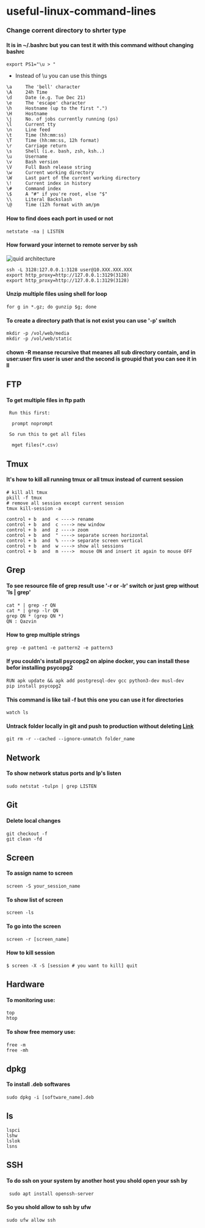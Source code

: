 # useful-linux-command-lines
### Change corrent directory to shrter type 
#### It is in ~/.bashrc but you can test it with this command without changing bashrc
``` export PS1="\u > " ```
* Instead of \u you can use this things
```
\a     The 'bell' character
\A     24h Time
\d     Date (e.g. Tue Dec 21)
\e     The 'escape' character
\h     Hostname (up to the first ".")
\H     Hostname
\j     No. of jobs currently running (ps)
\l     Current tty
\n     Line feed
\t     Time (hh:mm:ss)
\T     Time (hh:mm:ss, 12h format)
\r     Carriage return
\s     Shell (i.e. bash, zsh, ksh..)
\u     Username
\v     Bash version
\V     Full Bash release string
\w     Current working directory
\W     Last part of the current working directory
\!     Current index in history
\#     Command index
\$     A "#" if you're root, else "$"
\\     Literal Backslash
\@     Time (12h format with am/pm
```

#### How to find does each port in used or not 
```
netstate -na | LISTEN
```
#### How forward your internet to remote server by ssh
![quid architecture](/pics/squid.png)
```
ssh -L 3128:127.0.0.1:3128 user@10.XXX.XXX.XXX
export http_proxy=http://127.0.0.1:3129(3128)
export http_proxy=http://127.0.0.1:3129(3128)
```
#### Unzip multiple files using shell for loop
```
for g in *.gz; do gunzip $g; done
```

#### To create a directory path that is not exist you can use '-p' switch
```
mkdir -p /vol/web/media
mkdir -p /vol/web/static
```
#### chown -R meanse recursive that meanes all sub directory contain, and in user:user firs user is user and the second is groupid that you can see it in ll

## FTP
#### To get multiple files in ftp path
```
 Run this first:

  prompt noprompt

 So run this to get all files

  mget files(*.csv)
```

## Tmux
#### It's how to kill all running tmux or all tmux instead of current session
```
# kill all tmux
pkill -f tmux
# remove all session except current session
tmux kill-session -a

control + b  and  < ----> rename
control + b  and  c ----> new window
control + b  and  z ----> zoom
control + b  and  " ----> separate screen horizontal
control + b  and  % ----> separate screen vertical
control + b  and  w ----> show all sessions
control + b  and  m ---->  mouse ON and insert it again to mouse OFF
```
## Grep
#### To see resource file of grep result use '-r or -lr' switch or just grep without 'ls | grep'
```
cat * | grep -r QN 
cat * | grep -lr QN
grep QN * (grep QN *)
QN : Qazvin 
```
#### How to grep multiple strings
```
grep -e patten1 -e pattern2 -e pattern3 
```
#### If you couldn's install psycopg2 on alpine docker, you can install these befor installing psycopg2
```
RUN apk update && apk add postgresql-dev gcc python3-dev musl-dev
pip install psycopg2
```

#### This command is like tail -f but this one you can use it for directories
```
watch ls
```
#### Untrack folder locally in git and push to production without deleting [Link](https://stackoverflow.com/questions/24290358/remove-a-folder-from-git-tracking)
```
git rm -r --cached --ignore-unmatch folder_name
```
## Network
#### To show network status ports and Ip's listen
```
sudo netstat -tulpn | grep LISTEN
```
## Git
#### Delete local changes
```
git checkout -f
git clean -fd
```

## Screen
#### To assign name to screen
```
screen -S your_session_name
```
#### To show list of screen
```
screen -ls
```
#### To go into the screen
```
screen -r [screen_name]
```
#### How to kill session
```
$ screen -X -S [session # you want to kill] quit
```
## Hardware
#### To monitoring use:
```
top
htop
```
#### To show free memory use:
```
free -m
free -mh
```
## dpkg
#### To install .deb softwares
```
sudo dpkg -i [software_name].deb
```
## ls
```
lspci
lshw
lslok
lsns
```
## SSH
#### To do ssh on your system by another host you shold open your ssh by
```
 sudo apt install openssh-server
```
#### So you shold allow to ssh by ufw
```
sudo ufw allow ssh
```
